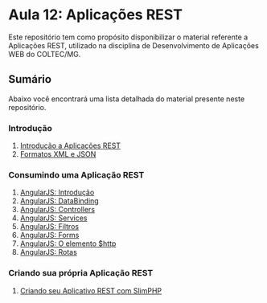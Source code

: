 # Aula 12: Aplicações REST

Este repositório tem como propósito disponibilizar o material referente a Aplicações REST, utilizado na disciplina de Desenvolvimento de Aplicações WEB do COLTEC/MG.

## Sumário

Abaixo você encontrará uma lista detalhada do material presente neste repositório.

### Introdução

1. [Introdução a Aplicações REST](Introdução/REST.pdf)
1. [Formatos XML e JSON](./Introdução/xml_json/index.html)

### Consumindo uma Aplicação REST

1. [AngularJS: Introdução](./AngularJS/01_angular-intro.pdf)
1. [AngularJS: DataBinding](./AngularJS/02_angular-data-binding.pdf)
1. [AngularJS: Controllers](./AngularJS/03_angular-controllers.pdf)
1. [AngularJS: Services](./AngularJS/04_angular-services.pdf)
1. [AngularJS: Filtros](./AngularJS/05_angular-filtros.pdf)
1. [AngularJS: Forms](./AngularJS/06_angular-forms.pdf)
1. [AngularJS: O elemento $http](./AngularJS/07_angular-http.pdf)
1. [AngularJS: Rotas](./AngularJS/08_angular-rotas.pdf)

### Criando sua própria Aplicação REST

1. [Criando seu Aplicativo REST com SlimPHP](./SlimPHP/slim_php.pdf)